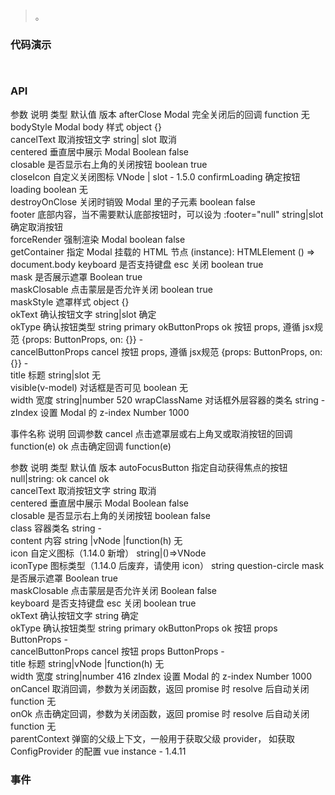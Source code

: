 #   

>  。


###  代码演示

```
 
```

### API
参数	说明	类型	默认值	版本
afterClose	Modal 完全关闭后的回调	function	无	
bodyStyle	Modal body 样式	object	{}	
cancelText	取消按钮文字	string| slot	取消	
centered	垂直居中展示 Modal	Boolean	false	
closable	是否显示右上角的关闭按钮	boolean	true	
closeIcon	自定义关闭图标	VNode | slot	-	1.5.0
confirmLoading	确定按钮 loading	boolean	无	
destroyOnClose	关闭时销毁 Modal 里的子元素	boolean	false	
footer	底部内容，当不需要默认底部按钮时，可以设为 :footer="null"	string|slot	确定取消按钮	
forceRender	强制渲染 Modal	boolean	false	
getContainer	指定 Modal 挂载的 HTML 节点	(instance): HTMLElement	() => document.body	
keyboard	是否支持键盘 esc 关闭	boolean	true	
mask	是否展示遮罩	Boolean	true	
maskClosable	点击蒙层是否允许关闭	boolean	true	
maskStyle	遮罩样式	object	{}	
okText	确认按钮文字	string|slot	确定	
okType	确认按钮类型	string	primary	
okButtonProps	ok 按钮 props, 遵循 jsx规范	{props: ButtonProps, on: {}}	-	
cancelButtonProps	cancel 按钮 props, 遵循 jsx规范	{props: ButtonProps, on: {}}	-	
title	标题	string|slot	无	
visible(v-model)	对话框是否可见	boolean	无	
width	宽度	string|number	520	
wrapClassName	对话框外层容器的类名	string	-	
zIndex	设置 Modal 的 z-index	Number	1000	




事件名称	说明	回调参数
cancel	点击遮罩层或右上角叉或取消按钮的回调	function(e)
ok	点击确定回调	function(e)


参数	说明	类型	默认值	版本
autoFocusButton	指定自动获得焦点的按钮	null|string: ok cancel	ok	
cancelText	取消按钮文字	string	取消	
centered	垂直居中展示 Modal	Boolean	false	
closable	是否显示右上角的关闭按钮	boolean	false	
class	容器类名	string	-	
content	内容	string |vNode |function(h)	无	
icon	自定义图标（1.14.0 新增）	string|()=>VNode	<Icon type="question-circle">	
iconType	图标类型（1.14.0 后废弃，请使用 icon）	string	question-circle	
mask	是否展示遮罩	Boolean	true	
maskClosable	点击蒙层是否允许关闭	Boolean	false	
keyboard	是否支持键盘 esc 关闭	boolean	true	
okText	确认按钮文字	string	确定	
okType	确认按钮类型	string	primary	
okButtonProps	ok 按钮 props	ButtonProps	-	
cancelButtonProps	cancel 按钮 props	ButtonProps	-	
title	标题	string|vNode |function(h)	无	
width	宽度	string|number	416	
zIndex	设置 Modal 的 z-index	Number	1000	
onCancel	取消回调，参数为关闭函数，返回 promise 时 resolve 后自动关闭	function	无	
onOk	点击确定回调，参数为关闭函数，返回 promise 时 resolve 后自动关闭	function	无	
parentContext	弹窗的父级上下文，一般用于获取父级 provider， 如获取 ConfigProvider 的配置	vue instance	-	1.4.11



 


### 事件

 

